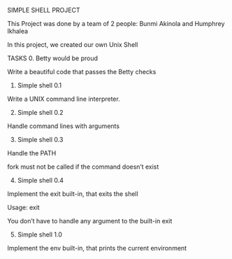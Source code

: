 SIMPLE SHELL PROJECT

This Project was done by a team of 2 people: Bunmi Akinola and Humphrey Ikhalea

In this project, we created our own Unix Shell

TASKS
0. Betty would be proud

Write a beautiful code that passes the Betty checks

1. Simple shell 0.1

Write a UNIX command line interpreter.

2. Simple shell 0.2

Handle command lines with arguments

3. Simple shell 0.3

Handle the PATH

fork must not be called if the command doesn’t exist

4. Simple shell 0.4

Implement the exit built-in, that exits the shell

Usage: exit

You don’t have to handle any argument to the built-in exit

5. Simple shell 1.0

Implement the env built-in, that prints the current environment
